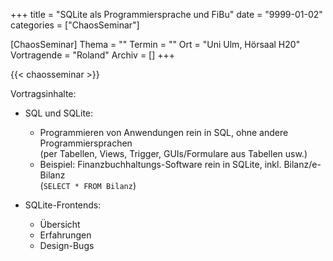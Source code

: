 +++
title = "SQLite als Programmiersprache und FiBu"
date = "9999-01-02"
categories = ["ChaosSeminar"]

[ChaosSeminar]
Thema = ""
Termin = ""
Ort = "Uni Ulm, Hörsaal H20"
Vortragende = "Roland"
Archiv = []
+++

{{< chaosseminar >}}

Vortragsinhalte:

- SQL und SQLite:
  - Programmieren von Anwendungen rein in SQL, ohne andere Programmiersprachen  
    (per Tabellen, Views, Trigger, GUIs/Formulare aus Tabellen usw.)
  - Beispiel: Finanzbuchhaltungs-Software rein in SQLite, inkl. Bilanz/e-Bilanz  
    (`SELECT * FROM Bilanz`)

- SQLite-Frontends:
  - Übersicht
  - Erfahrungen
  - Design-Bugs

